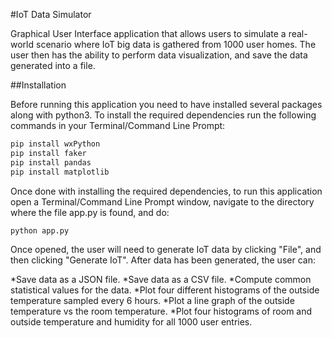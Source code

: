 #IoT Data Simulator

Graphical User Interface application that allows users to simulate a real-world scenario where IoT big data is gathered from 1000 user homes. The user then has the ability to perform data visualization, and save the data generated into a file.

##Installation

Before running this application you need to have installed several packages along with python3. To install the required dependencies run the following commands in your Terminal/Command Line Prompt:
```bash
pip install wxPython
pip install faker
pip install pandas
pip install matplotlib
```
Once done with installing the required dependencies, to run this application open a Terminal/Command Line Prompt window, navigate to the directory where the file app.py is found, and do:
```bash
python app.py
```
Once opened, the user will need to generate IoT data by clicking "File", and then clicking "Generate IoT".
After data has been generated, the user can:

*Save data as a JSON file.
*Save data as a CSV file.
*Compute common statistical values for the data.
*Plot four different histograms of the outside temperature sampled every 6 hours.
*Plot a line graph of the outside temperature vs the room temperature.
*Plot four histograms of room and outside temperature and humidity for all 1000 user entries.
